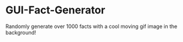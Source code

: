 # GUI-Fact-Generator
Randomly generate over 1000 facts with a cool moving gif image in the background! 
